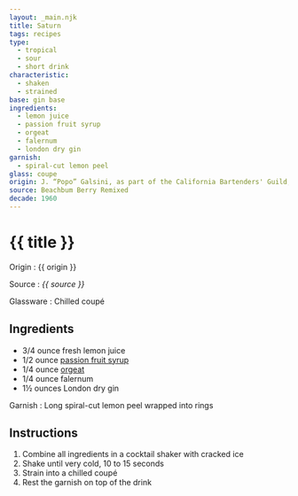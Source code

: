 ```yaml
---
layout: _main.njk
title: Saturn
tags: recipes
type:
  - tropical
  - sour
  - short drink
characteristic:
  - shaken
  - strained
base: gin base
ingredients:
  - lemon juice
  - passion fruit syrup
  - orgeat
  - falernum
  - london dry gin
garnish:
  - spiral-cut lemon peel
glass: coupe
origin: J. “Popo” Galsini, as part of the California Bartenders' Guild, won the International Bartender's Association World Championship with this recipe in 1967.
source: Beachbum Berry Remixed
decade: 1960
---
```

<!-- markdownlint-disable MD025 -->
# {{ title }}
<!-- markdownlint-disable MD025 -->

Origin
  : {{ origin }}

Source
  : <cite>{{ source }}</cite>

Glassware
  : Chilled coupé

## Ingredients

* 3/4 ounce fresh lemon juice
* 1/2 ounce [passion fruit syrup](/mixes/passion-fruit-syrup)
* 1/4 ounce [orgeat](/mixes/orgeat/)
* 1/4 ounce falernum
* 1&frac12; ounces London dry gin

Garnish
  : Long spiral-cut lemon peel wrapped into rings

## Instructions

1. Combine all ingredients in a cocktail shaker with cracked ice
2. Shake until very cold, 10 to 15 seconds
3. Strain into a chilled coupé
4. Rest the garnish on top of the drink
